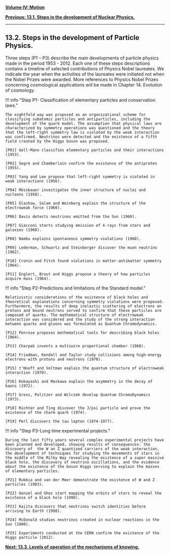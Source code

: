 
[**Volume IV: Motion**](./volume-IV.md)

[**Previous: 13.1. Steps in the development of Nuclear Physics.**](./vol-IV-chap-13-sect-1.md) 

***

## 13.2. Steps in the development of Particle Physics.

Three steps (P1 – P3) describe the main developments of particle physics made in the period 1953 - 2012. Each one of these steps descriptions contains a timeline of selected contributions of Physics Nobel laureates. We indicate the year when the activities of the laureates were initiated not when the Nobel Prizes were awarded. More references to Physics Nobel Prizes concerning cosmological applications will be made in Chapter 14. Evolution of cosmology.

!!! info "Step P1- Classification of elementary particles and conservation laws." 

	The eightfold way was proposed as an organizational scheme for classifying subatomic particles and antiparticles, including the development of the quark model. The assumption that physical laws are characterized by symmetry operations was questioned and the theory that the left-right symmetry law is violated by the weak interaction was confirmed. Neutrinos were detected and the existence of a fifth field created by the Higgs boson was proposed.

	[P01] Gell-Mann classifies elementary particles and their interactions (1953).

	[P02] Segrè and Chamberlain confirm the existence of the antiproton (1955).

	[P03] Yang and Lee propose that left-right symmetry is violated in weak interactions (1956).

	[P04] Mössbauer investigates the inner structure of nuclei and nucleons (1958).

	[P05] Glashow, Salam and Weinberg explain the structure of the electroweak force (1960). 

	[P06] Davis detects neutrinos emitted from the Sun (1960).
	
	[P07] Giacconi starts studying emission of X-rays from stars and galaxies (1960).

	[P08] Nambu explains spontaneous symmetry violations (1960).

	[P09] Lederman, Schwartz and Steinberger discover the muon neutrino (1962).

	[P10] Cronin and Fitch found violations in matter-antimatter symmetry (1964).

	[P11] Englert, Brout and Higgs propose a theory of how particles acquire mass (1964).

!!! info "Step P2-Predictions and limitations of the Standard model." 
 
	Relativistic considerations of the existence of black holes and theoretical explanations concerning symmetry violations were proposed. Furthermore, the results of deep inelastic scattering of electrons on protons and bound neutrons served to confirm that these particles are composed of quarks. The mathematical structure of electroweak interaction was considered and the study of the strong interaction between quarks and gluons was formulated as Quantum Chromodynamics. 

	[P12] Penrose proposes mathematical tools for describing black holes (1964).
	
	[P13] Charpak invents a multiwire proportional chamber (1968).

	[P14] Friedman, Kendall and Taylor study collisions among high-energy electrons with protons and neutrons (1970).

	[P15] t'Hooft and Veltman explain the quantum structure of electroweak interaction (1970).

	[P16] Kobayashi and Maskawa explain the asymmetry in the decay of kaons (1972).

	[P17] Gross, Politzer and Wilczek develop Quantum ChromoDynamics (1973).
	
	[P18] Richter and Ting discover the J/psi particle and prove the existence of the charm quark (1974).

	[P19] Perl discovers the tau lepton (1974-1977).

!!! info "Step P3-Long time experimental projects."

	During the last fifty years several complex experimental projects have been planned and developed, showing results of consequences: the discovery of  the W an Z quantized carriers of the weak interaction, the development of techniques for studying the movements of stars in the middle of the Milky Way revealing the existence of a super massive black hole, the discovery of neutrino oscillations, and the evidence about the existence of the boson Higgs serving to explain the masses of elementary particles.
 
	[P21] Rubbia and van der Meer demonstrate the existence of W and Z particles (1983).

	[P22] Genzel and Ghez start mapping the orbits of stars to reveal the existence of a black hole (1990).

	[P23] Kajita discovers that neutrinos switch identities before arriving to Earth (1998).

	[P24] McDonald studies neutrinos created in nuclear reactions in the Sun (2000).

	[P25] Experiments conducted at the CERN confirm the existence of the Higgs particle (2012).

[**Next: 13.3. Levels of operation of the mechanisms of knowing.**](./vol-IV-chap-13-sect-3.md)
